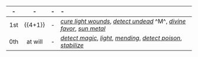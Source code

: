 -|-|-|-
:-:|:-:|:-:|:-
1st | {{4+1}} |-| *[cure light wounds]*, *[detect undead]* ^M^, *[divine favor]*, *[sun metal]*
0th | at will |-| *[detect magic]*, *[light]*, *[mending]*, *[detect poison]*, *[stabilize]*

[1st]: #
  [cure light wounds]: :d20spell:cure-light-wounds
  [divine favor]: :d20spell:divine-favor
  [sun metal]: :d20spell:sun-metal

[0th]: #
  [detect magic]: :d20spell:detect-magic
  [light]: :d20spell:light
  [mending]: :d20spell:mending
  [detect poison]: :d20spell:detect-poison
  [stabilize]: :d20spell:stabilize

[Mystery Spells]: #
  [true resurrection]: :d20spell:true-resurrection
  [mass heal]: :d20spell:heal
  [greater restoration]: :d20spell:restoration
  [heal]: :d20spell:heal
  [breath of life]: :d20spell:breath-of-life
  [restoration]: :d20spell:restoration
  [neutralize poison]: :d20spell:neutralize-poison
  [lesser restoration]: :d20spell:restoration
  [detect undead]: :d20spell:detect-undead

